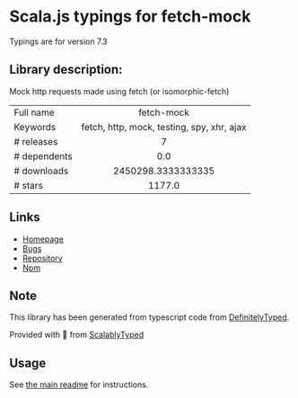 
# Scala.js typings for fetch-mock

Typings are for version 7.3

## Library description:
Mock http requests made using fetch (or isomorphic-fetch)

|                    |                 |
| ------------------ | :-------------: |
| Full name          | fetch-mock |
| Keywords           | fetch, http, mock, testing, spy, xhr, ajax |
| # releases         | 7 |
| # dependents       | 0.0 |
| # downloads        | 2450298.3333333335 |
| # stars            | 1177.0 |

## Links
- [Homepage](http://www.wheresrhys.co.uk/fetch-mock)
- [Bugs](https://github.com/wheresrhys/fetch-mock/issues)
- [Repository](https://github.com/wheresrhys/fetch-mock)
- [Npm](https://www.npmjs.com/package/fetch-mock)
    


## Note
This library has been generated from typescript code from [DefinitelyTyped](https://definitelytyped.org).

Provided with :purple_heart: from [ScalablyTyped](https://github.com/oyvindberg/ScalablyTyped)

## Usage
See [the main readme](../../readme.md) for instructions.


